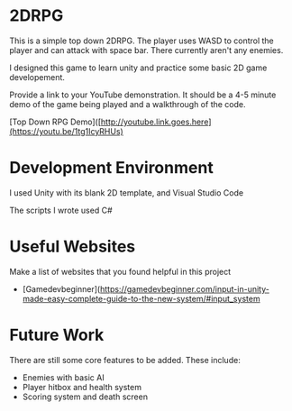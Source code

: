 # 2DRPG

This is a simple top down 2DRPG. The player uses WASD to control the player and can attack with space bar. There currently aren't any enemies.

I designed this game to learn unity and practice some basic 2D game developement.

Provide a link to your YouTube demonstration.  It should be a 4-5 minute demo of the game being played and a walkthrough of the code.

[Top Down RPG Demo]([http://youtube.link.goes.here](https://youtu.be/1tg1IcyRHUs)

# Development Environment

I used Unity with its blank 2D template, and Visual Studio Code

The scripts I wrote used C#

# Useful Websites

Make a list of websites that you found helpful in this project
* [Gamedevbeginner](https://gamedevbeginner.com/input-in-unity-made-easy-complete-guide-to-the-new-system/#input_system

# Future Work

There are still some core features to be added. These include:
* Enemies with basic AI
* Player hitbox and health system
* Scoring system and death screen
